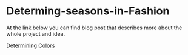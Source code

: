 # Determing-seasons-in-Fashion
<p>
At the link below you can find blog post that describes more about the whole project and idea. </p>

<a href="https://villepique.wordpress.com/2016/06/22/fashion-colors-analysis-determining-a-season/"> Determining Colors </a>
